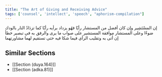 ```yaml
---
title: "The Art of Giving and Receiving Advice"
tags: ['counsel', 'intellect', 'speech', "aphorism-compilation"]
---
```


 إن المسْتَشِير وإن كان أفضل من المستشار رأيًا فهُو يزداد برأيه رأيًا كما تزدَادُ النار بالودك ضوءًا وعلى المستشار موافقة المستشير على صواب ما يرى والرفق به في تبصير خطأ إن أتى به وتقليب الرأي فيما شكا فيه حتى تستقيم لهما مشاورتهما

## Similar Sections
- [[Section (duya.164)]]
 - [[Section (adka.81)]]
